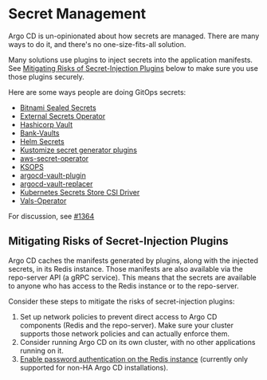 # Secret Management

Argo CD is un-opinionated about how secrets are managed. There are many ways to do it, and there's no one-size-fits-all solution.

Many solutions use plugins to inject secrets into the application manifests. See [Mitigating Risks of Secret-Injection Plugins](#mitigating-risks-of-secret-injection-plugins)
below to make sure you use those plugins securely.

Here are some ways people are doing GitOps secrets:

* [Bitnami Sealed Secrets](https://github.com/bitnami-labs/sealed-secrets)
* [External Secrets Operator](https://github.com/external-secrets/external-secrets)
* [Hashicorp Vault](https://www.vaultproject.io)
* [Bank-Vaults](https://bank-vaults.dev/)
* [Helm Secrets](https://github.com/jkroepke/helm-secrets)
* [Kustomize secret generator plugins](https://github.com/kubernetes-sigs/kustomize/blob/fd7a353df6cece4629b8e8ad56b71e30636f38fc/examples/kvSourceGoPlugin.md#secret-values-from-anywhere)
* [aws-secret-operator](https://github.com/mumoshu/aws-secret-operator)
* [KSOPS](https://github.com/viaduct-ai/kustomize-sops#argo-cd-integration)
* [argocd-vault-plugin](https://github.com/argoproj-labs/argocd-vault-plugin)
* [argocd-vault-replacer](https://github.com/crumbhole/argocd-vault-replacer)
* [Kubernetes Secrets Store CSI Driver](https://github.com/kubernetes-sigs/secrets-store-csi-driver)
* [Vals-Operator](https://github.com/digitalis-io/vals-operator)

For discussion, see [#1364](https://github.com/argoproj/argo-cd/issues/1364)

## Mitigating Risks of Secret-Injection Plugins

Argo CD caches the manifests generated by plugins, along with the injected secrets, in its Redis instance. Those 
manifests are also available via the repo-server API (a gRPC service). This means that the secrets are available to 
anyone who has access to the Redis instance or to the repo-server.

Consider these steps to mitigate the risks of secret-injection plugins:

1. Set up network policies to prevent direct access to Argo CD components (Redis and the repo-server). Make sure your
   cluster supports those network policies and can actually enforce them.
2. Consider running Argo CD on its own cluster, with no other applications running on it.
3. [Enable password authentication on the Redis instance](https://github.com/argoproj/argo-cd/issues/3130) (currently
   only supported for non-HA Argo CD installations).
